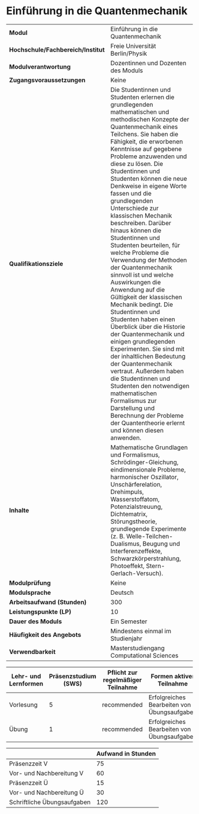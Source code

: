 # Einführung in die Quantenmechanik
|                                    |   |
|------------------------------------|---|
|**Modul**                           | Einführung in die Quantenmechanik |
|**Hochschule/Fachbereich/Institut** | Freie Universität Berlin/Physik |
|**Modulverantwortung**              | Dozentinnen und Dozenten des Moduls |
|**Zugangsvoraussetzungen**          | Keine |
|**Qualifikationsziele**             | Die Studentinnen und Studenten erlernen die grundlegenden mathematischen und methodischen Konzepte der Quantenmechanik eines Teilchens. Sie haben die Fähigkeit, die erworbenen Kenntnisse auf gegebene Probleme anzuwenden und diese zu lösen. Die Studentinnen und Studenten können die neue Denkweise in eigene Worte fassen und die grundlegenden Unterschiede zur klassischen Mechanik beschreiben. Darüber hinaus können die Studentinnen und Studenten beurteilen, für welche Probleme die Verwendung der Methoden der Quantenmechanik sinnvoll ist und welche Auswirkungen die Anwendung auf die Gültigkeit der klassischen Mechanik bedingt. Die Studentinnen und Studenten haben einen Überblick über die Historie der Quantenmechanik und einigen grundlegenden Experimenten. Sie sind mit der inhaltlichen Bedeutung der Quantenmechanik vertraut. Außerdem haben die Studentinnen und Studenten den notwendigen mathematischen Formalismus zur Darstellung und Berechnung der Probleme der Quantentheorie erlernt und können diesen anwenden. |
|**Inhalte**                         | Mathematische Grundlagen und Formalismus, Schrödinger-Gleichung, eindimensionale Probleme, harmonischer Oszillator, Unschärferelation, Drehimpuls, Wasserstoffatom, Potenzialstreuung, Dichtematrix, Störungstheorie, grundlegende Experimente (z. B. Welle-Teilchen-Dualismus, Beugung und Interferenzeffekte, Schwarzkörperstrahlung, Photoeffekt, Stern-Gerlach-Versuch). |
|**Modulprüfung**                    | Keine |
|**Modulsprache**                    | Deutsch |
|**Arbeitsaufwand (Stunden)**        | 300 |
|**Leistungspunkte (LP)**            | 10 |
|**Dauer des Moduls**                | Ein Semester |
|**Häufigkeit des Angebots**         | Mindestens einmal im Studienjahr |
|**Verwendbarkeit**                  | Masterstudiengang Computational Sciences |

| Lehr- und Lernformen | Präsenzstudium <br> (SWS) | Pflicht zur regelmäßiger Teilnahme | Formen aktiver Teilnahme |
| ---------------------|---------------------------|------------------------------------|------------------------- |
| Vorlesung            | 5                         | recommended                        | Erfolgreiches Bearbeiten von Übungsaufgaben |
| Übung                | 1                         | recommended                        | Erfolgreiches Bearbeiten von Übungsaufgaben |

|   | Aufwand in Stunden |
| - |--------------------|
| Präsenzzeit V                            | 75    |
| Vor- und Nachbereitung V                 | 60    |
| Präsenzzeit Ü                            | 15    |
| Vor- und Nachbereitung Ü                 | 30    |
| Schriftliche Übungsaufgaben              | 120   |
